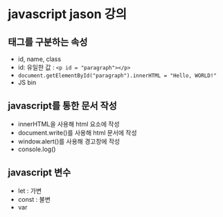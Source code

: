 # javascript jason 강의

## 태그를 구분하는 속성
- id, name, class
- id: 유일한 값 :  `<p id = "paragraph"></p>`
- `document.getElementById("paragraph").innerHTML = "Hello, WORLD!"`
- JS bin

## javascript를 통한 문서 작성
- innerHTML을 사용해 html 요소에 작성
- document.write()를 사용해 html 문서에 작성
- window.alert()를 사용해 경고창에 작성
- console.log()

## javascript 변수
- let : 가변
- const : 불변
- var
